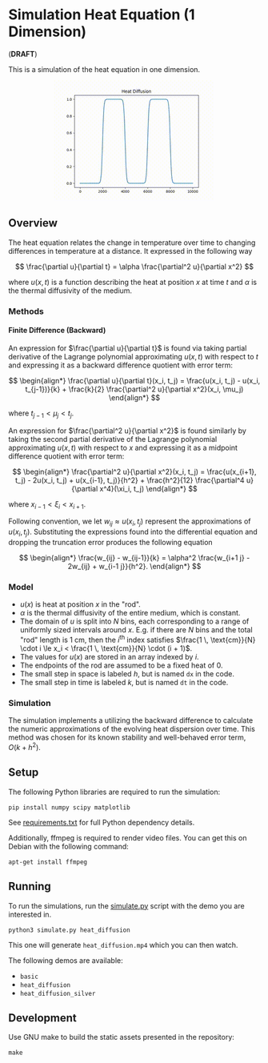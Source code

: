 # Simulation Heat Equation (1 Dimension)

(**DRAFT**)

This is a simulation of the heat equation in one dimension.

<p align="center">
  <img src="images/heat_diffusion.gif" alt="Heat Diffusion Demo">
</p>

## Overview

The heat equation relates the change in temperature over time to changing differences in temperature at a distance. It expressed in the following way

$$
\frac{\partial u}{\partial t} = \alpha \frac{\partial^2 u}{\partial x^2}
$$

where $u(x, t)$ is a function describing the heat at position $x$ at time $t$ and $\alpha$ is the thermal diffusivity of the medium.

### Methods

#### Finite Difference (Backward)

An expression for $\frac{\partial u}{\partial t}$ is found via taking partial derivative of the Lagrange polynomial approximating $u(x, t)$ with respect to $t$ and expressing it as a backward difference quotient with error term:

$$
\begin{align*}
\frac{\partial u}{\partial t}(x_i, t_j) = \frac{u(x_i, t_j) - u(x_i, t_{j-1})}{k} + \frac{k}{2} \frac{\partial^2 u}{\partial x^2}(x_i, \mu_j)
\end{align*}
$$

where $t_{j-1} < \mu_j < t_j$.

An expression for $\frac{\partial^2 u}{\partial x^2}$ is found similarly by taking the second partial derivative of the Lagrange polynomial approximating $u(x, t)$ with respect to $x$ and expressing it as a midpoint difference quotient with error term:

$$
\begin{align*}
\frac{\partial^2 u}{\partial x^2}(x_i, t_j) = \frac{u(x_{i+1}, t_j) - 2u(x_i, t_j) + u(x_{i-1}, t_j)}{h^2} + \frac{h^2}{12} \frac{\partial^4 u}{\partial x^4}(\xi_i, t_j)
\end{align*}
$$

where $x_{i-1} < \xi_i < x_{i+1}$.

Following convention, we let $w_{ij} \approx u(x_i, t_j)$ represent the approximations of $u(x_i, t_j)$. Substituting the expressions found into the differential equation and dropping the truncation error produces the following equation

$$
\begin{align*}
\frac{w_{ij} - w_{ij-1}}{k} = \alpha^2 \frac{w_{i+1 j} - 2w_{ij} + w_{i-1 j}}{h^2}.
\end{align*}
$$

### Model

* $u(x)$ is heat at position $x$ in the "rod".
* $\alpha$ is the thermal diffusivity of the entire medium, which is constant.
* The domain of $u$ is split into $N$ bins, each corresponding to a range of uniformly sized intervals around $x$. E.g. if there are $N$ bins and the total "rod" length is 1 cm, then the $i^{\text{th}}$ index satisfies
  $\frac{1 \, \text{cm}}{N} \cdot i \le x_i < \frac{1 \, \text{cm}}{N} \cdot (i + 1)$.
* The values for $u(x)$ are stored in an array indexed by $i$.
* The endpoints of the rod are assumed to be a fixed heat of $0$.
* The small step in space is labeled $h$, but is named `dx` in the code.
* The small step in time is labeled $k$, but is named `dt` in the code.

### Simulation

The simulation implements a [](https://en.wikipedia.org/wiki/Finite_difference_method) utilizing the backward difference to calculate the numeric approximations of the evolving heat dispersion over time. This method was chosen for its known stability and well-behaved error term, $O(k + h^2)$.

## Setup

The following Python libraries are required to run the simulation:

```
pip install numpy scipy matplotlib
```

See [requirements.txt](./requirements.txt) for full Python dependency details.

Additionally, ffmpeg is required to render video files. You can get this on Debian with the following command:

```
apt-get install ffmpeg
```

## Running

To run the simulations, run the [simulate.py](./simulate.py) script with the demo you are interested in.

```
python3 simulate.py heat_diffusion
```

This one will generate `heat_diffusion.mp4` which you can then watch.

The following demos are available:

* `basic`
* `heat_diffusion`
* `heat_diffusion_silver`

## Development

Use GNU make to build the static assets presented in the repository:

```
make
```
